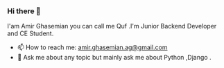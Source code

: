 ### Hi there 👋

I'am Amir Ghasemian you can call me Quf .I'm Junior Backend Developer and CE Student. 
- 📫 How to reach me: amir.ghasemian.ag@gmail.com
- 💬 Ask me about any topic but mainly ask me about Python ,Django .

<!--
**amirQuf/amirQuf** is a ✨ _special_ ✨ repository because its `README.md` (this file) appears on your GitHub profile.

Here are some ideas to get you started:

- 🔭 I’m currently working on ...
- 🌱 I’m currently learning ...
- 👯 I’m looking to collaborate on ...
- 🤔 I’m looking for help with ...
- 💬 Ask me about ...
- 📫 How to reach me: ...
- 😄 Pronouns: ...
- ⚡ Fun fact: ...
-->
